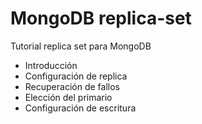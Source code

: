 # MongoDB replica-set
Tutorial replica set para MongoDB

  - Introducción
  - Configuración de replica
  - Recuperación de fallos
  - Elección del primario
  - Configuración de escritura
